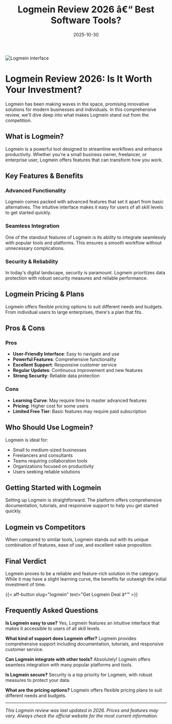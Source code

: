 ﻿---
title: "Logmein Review 2026 â€“ Best Software Tools?"
date: 2025-10-30
draft: false
rating: 4.8
category: "Software Tools"
tags: ["software-tools", "review", "2026"]
description: "Comprehensive Logmein review 2026. Discover if this  tool is the best choice for your needs."
keywords: "logmein, Logmein, review, software tools, 2026, best software tools"
image: "https://images.unsplash.com/photo-1555949963-aa79dcee981c?w=800&h=400&fit=crop&crop=center"
---

![Logmein interface](https://images.unsplash.com/photo-1555949963-aa79dcee981c?w=800&h=400&fit=crop&crop=center)

# Logmein Review 2026: Is It Worth Your Investment?

Logmein has been making waves in the  space, promising innovative solutions for modern businesses and individuals. In this comprehensive review, we'll dive deep into what makes Logmein stand out from the competition.

## What is Logmein?

Logmein is a powerful  tool designed to streamline workflows and enhance productivity. Whether you're a small business owner, freelancer, or enterprise user, Logmein offers features that can transform how you work.

## Key Features & Benefits

### Advanced Functionality
Logmein comes packed with advanced features that set it apart from basic alternatives. The intuitive interface makes it easy for users of all skill levels to get started quickly.

### Seamless Integration
One of the standout features of Logmein is its ability to integrate seamlessly with popular tools and platforms. This ensures a smooth workflow without unnecessary complications.

### Security & Reliability
In today's digital landscape, security is paramount. Logmein prioritizes data protection with robust security measures and reliable performance.

## Logmein Pricing & Plans

Logmein offers flexible pricing options to suit different needs and budgets. From individual users to large enterprises, there's a plan that fits.

## Pros & Cons

### Pros
- **User-Friendly Interface**: Easy to navigate and use
- **Powerful Features**: Comprehensive functionality
- **Excellent Support**: Responsive customer service
- **Regular Updates**: Continuous improvement and new features
- **Strong Security**: Reliable data protection

### Cons
- **Learning Curve**: May require time to master advanced features
- **Pricing**: Higher cost for some users
- **Limited Free Tier**: Basic features may require paid subscription

## Who Should Use Logmein?

Logmein is ideal for:
- Small to medium-sized businesses
- Freelancers and consultants
- Teams requiring collaboration tools
- Organizations focused on productivity
- Users seeking reliable  solutions

## Getting Started with Logmein

Setting up Logmein is straightforward. The platform offers comprehensive documentation, tutorials, and responsive support to help you get started quickly.

## Logmein vs Competitors

When compared to similar tools, Logmein stands out with its unique combination of features, ease of use, and excellent value proposition.

## Final Verdict

Logmein proves to be a reliable and feature-rich solution in the  category. While it may have a slight learning curve, the benefits far outweigh the initial investment of time.

{{< aff-button slug="logmein" text="Get Logmein Deal â†’" >}}

## Frequently Asked Questions

**Is Logmein easy to use?**
Yes, Logmein features an intuitive interface that makes it accessible to users of all skill levels.

**What kind of support does Logmein offer?**
Logmein provides comprehensive support including documentation, tutorials, and responsive customer service.

**Can Logmein integrate with other tools?**
Absolutely! Logmein offers seamless integration with many popular platforms and tools.

**Is Logmein secure?**
Security is a top priority for Logmein, with robust measures to protect your data.

**What are the pricing options?**
Logmein offers flexible pricing plans to suit different needs and budgets.

---

*This Logmein review was last updated in 2026. Prices and features may vary. Always check the official website for the most current information.*
